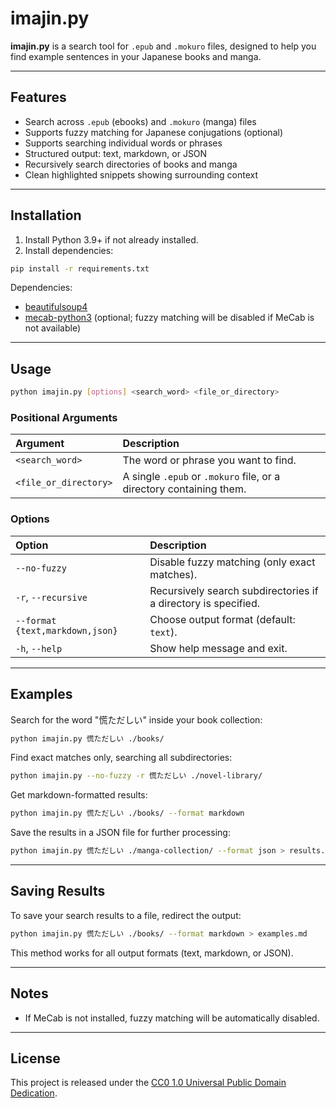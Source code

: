 # imajin.py

**imajin.py** is a search tool for `.epub` and `.mokuro` files, designed to help you find example sentences in your Japanese books and manga.

---


## Features

- Search across `.epub` (ebooks) and `.mokuro` (manga) files
- Supports fuzzy matching for Japanese conjugations (optional)
- Supports searching individual words or phrases
- Structured output: text, markdown, or JSON
- Recursively search directories of books and manga
- Clean highlighted snippets showing surrounding context

---

## Installation

1. Install Python 3.9+ if not already installed.
2. Install dependencies:

```bash
pip install -r requirements.txt
```

Dependencies:
- [beautifulsoup4](https://pypi.org/project/beautifulsoup4/)
- [mecab-python3](https://github.com/SamuraiT/mecab-python3) (optional; fuzzy matching will be disabled if MeCab is not available)

---

## Usage

```bash
python imajin.py [options] <search_word> <file_or_directory>
```

### Positional Arguments
| Argument | Description |
|:---------|:------------|
| `<search_word>` | The word or phrase you want to find. |
| `<file_or_directory>` | A single `.epub` or `.mokuro` file, or a directory containing them. |

### Options
| Option | Description |
|:-------|:------------|
| `--no-fuzzy` | Disable fuzzy matching (only exact matches). |
| `-r`, `--recursive` | Recursively search subdirectories if a directory is specified. |
| `--format {text,markdown,json}` | Choose output format (default: `text`). |
| `-h`, `--help` | Show help message and exit. |

---

## Examples

Search for the word "慌ただしい" inside your book collection:

```bash
python imajin.py 慌ただしい ./books/
```

Find exact matches only, searching all subdirectories:

```bash
python imajin.py --no-fuzzy -r 慌ただしい ./novel-library/
```

Get markdown-formatted results:

```bash
python imajin.py 慌ただしい ./books/ --format markdown
```

Save the results in a JSON file for further processing:

```bash
python imajin.py 慌ただしい ./manga-collection/ --format json > results.json
```

---

## Saving Results

To save your search results to a file, redirect the output:

```bash
python imajin.py 慌ただしい ./books/ --format markdown > examples.md
```

This method works for all output formats (text, markdown, or JSON).

---

## Notes

- If MeCab is not installed, fuzzy matching will be automatically disabled.

---

## License

This project is released under the [CC0 1.0 Universal Public Domain Dedication](LICENSE.txt).
